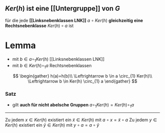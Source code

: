 ## $Ker(h)$ ist eine [[Untergruppe]] von $G$
für die jede **[[Linksnebenklassen LNK]]** $a \circ Ker(h)$ **gleichzeitig eine Rechtsnebenklasse** $Ker(h) \circ a$ ist

# Lemma
- mit $b \in a \circ_{1} Ker(h)$ [[Linksnebenklassen LNK]]
- mit  $b \in Ker(h) \circ_{1} a$ Rechtsnebenklassen

$$
\begin{gather}
h(a)=h(b)\\
\Leftrightarrow b \in a \circ_{1} Ker(h)\\
\Leftrightarrow b \in Ker(h) \circ_{1} a
\end{gather}
$$
### Satz
- gilt **auch für nicht abelsche Gruppen**
$a \circ_{1} Ker(h)= Ker(h) \circ_{1} a$
---

Zu jedem $x \in Ker(h)$ existiert  ein $\tilde{x} \in Ker(h)$ mit $a \circ x = \tilde{x} \circ a$
Zu jedem $y \in Ker(h)$ existiert  ein $\tilde{y} \in Ker(h)$ mit $y \circ a = a \circ \tilde{y}$
